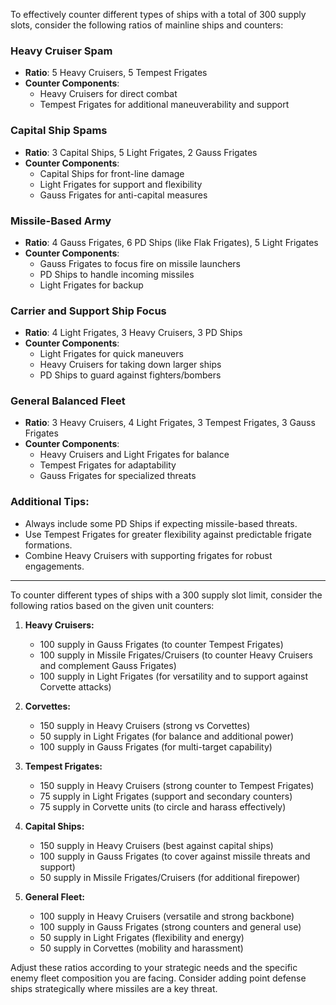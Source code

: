 To effectively counter different types of ships with a total of 300 supply slots, consider the following ratios of mainline ships and counters:

### Heavy Cruiser Spam

- **Ratio**: 5 Heavy Cruisers, 5 Tempest Frigates
- **Counter Components**:
  - Heavy Cruisers for direct combat
  - Tempest Frigates for additional maneuverability and support

### Capital Ship Spams

- **Ratio**: 3 Capital Ships, 5 Light Frigates, 2 Gauss Frigates
- **Counter Components**:
  - Capital Ships for front-line damage
  - Light Frigates for support and flexibility
  - Gauss Frigates for anti-capital measures

### Missile-Based Army

- **Ratio**: 4 Gauss Frigates, 6 PD Ships (like Flak Frigates), 5 Light Frigates
- **Counter Components**:
  - Gauss Frigates to focus fire on missile launchers
  - PD Ships to handle incoming missiles
  - Light Frigates for backup

### Carrier and Support Ship Focus

- **Ratio**: 4 Light Frigates, 3 Heavy Cruisers, 3 PD Ships
- **Counter Components**:
  - Light Frigates for quick maneuvers
  - Heavy Cruisers for taking down larger ships
  - PD Ships to guard against fighters/bombers

### General Balanced Fleet

- **Ratio**: 3 Heavy Cruisers, 4 Light Frigates, 3 Tempest Frigates, 3 Gauss Frigates
- **Counter Components**:
  - Heavy Cruisers and Light Frigates for balance
  - Tempest Frigates for adaptability
  - Gauss Frigates for specialized threats

### Additional Tips:

- Always include some PD Ships if expecting missile-based threats.
- Use Tempest Frigates for greater flexibility against predictable frigate formations.
- Combine Heavy Cruisers with supporting frigates for robust engagements.

---

To counter different types of ships with a 300 supply slot limit, consider the following ratios based on the given unit counters:

1. **Heavy Cruisers:**
   
   - 100 supply in Gauss Frigates (to counter Tempest Frigates)
   - 100 supply in Missile Frigates/Cruisers (to counter Heavy Cruisers and complement Gauss Frigates)
   - 100 supply in Light Frigates (for versatility and to support against Corvette attacks)

2. **Corvettes:**
   
   - 150 supply in Heavy Cruisers (strong vs Corvettes)
   - 50 supply in Light Frigates (for balance and additional power)
   - 100 supply in Gauss Frigates (for multi-target capability)

3. **Tempest Frigates:**
   
   - 150 supply in Heavy Cruisers (strong counter to Tempest Frigates)
   - 75 supply in Light Frigates (support and secondary counters)
   - 75 supply in Corvette units (to circle and harass effectively)

4. **Capital Ships:**
   
   - 150 supply in Heavy Cruisers (best against capital ships)
   - 100 supply in Gauss Frigates (to cover against missile threats and support)
   - 50 supply in Missile Frigates/Cruisers (for additional firepower)

5. **General Fleet:**
   
   - 100 supply in Heavy Cruisers (versatile and strong backbone)
   - 100 supply in Gauss Frigates (strong counters and general use)
   - 50 supply in Light Frigates (flexibility and energy)
   - 50 supply in Corvettes (mobility and harassment)

Adjust these ratios according to your strategic needs and the specific enemy fleet composition you are facing. Consider adding point defense ships strategically where missiles are a key threat.
